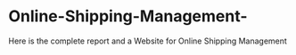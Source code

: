 # Online-Shipping-Management-

Here is the complete report and a Website for Online Shipping Management 
